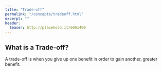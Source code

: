 ```yaml
---
title: "Trade-off"
permalink: "/concepts/tradeoff.html"
excerpt: ""
header:
  teaser: http://placehold.it/600x400
---
```


## What is a Trade-off?
A trade-off is when you give up one benefit in order to gain another, greater benefit.

